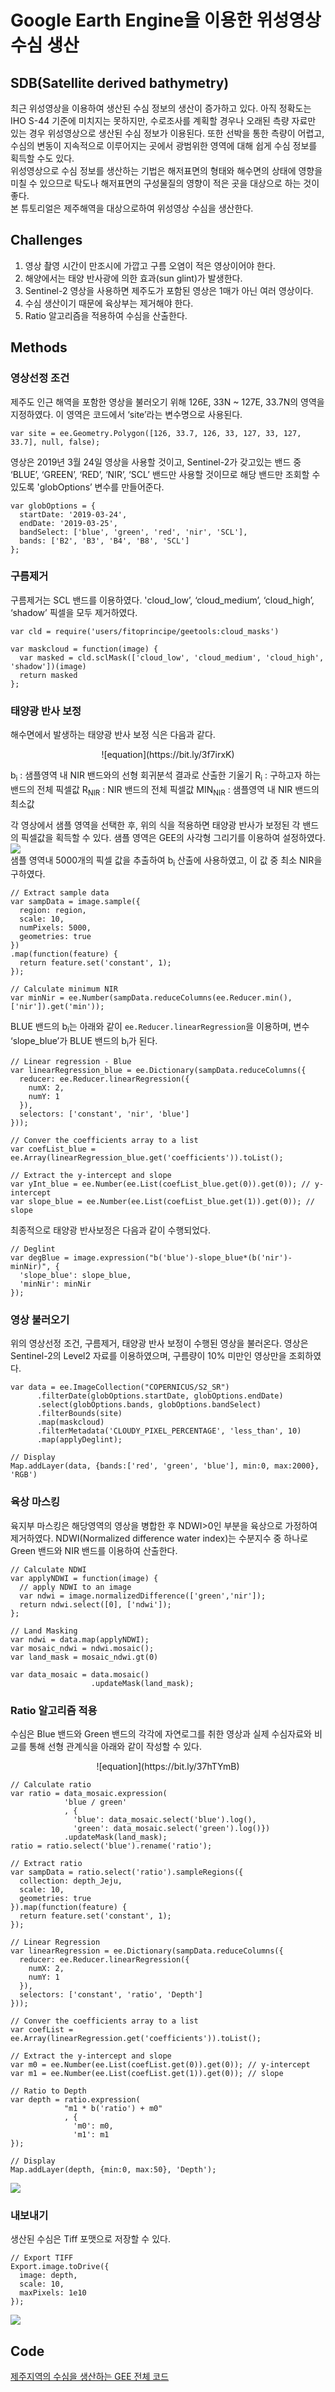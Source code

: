Google Earth Engine을 이용한 위성영상 수심 생산
===================================

## SDB(Satellite derived bathymetry)
최근 위성영상을 이용하여 생산된 수심 정보의 생산이 증가하고 있다. 아직 정확도는 IHO S-44 기준에 미치지는 못하지만, 수로조사를 계획할 경우나 오래된 측량 자료만 있는 경우 위성영상으로 생산된 수심 정보가 이용된다. 또한 선박을 통한 측량이 어렵고, 수심의 변동이 지속적으로 이루어지는 곳에서 광범위한 영역에 대해 쉽게 수심 정보를 획득할 수도 있다.    
위성영상으로 수심 정보를 생산하는 기법은 해저표면의 형태와 해수면의 상태에 영향을 미칠 수 있으므로 탁도나 해저표면의 구성물질의 영향이 적은 곳을 대상으로 하는 것이 좋다.    
본 튜토리얼은 제주해역을 대상으로하여 위성영상 수심을 생산한다.

## Challenges
1. 영상 촬영 시간이 만조시에 가깝고 구름 오염이 적은 영상이어야 한다.
2. 해양에서는 태양 반사광에 의한 효과(sun glint)가 발생한다.
3. Sentinel-2 영상을 사용하면 제주도가 포함된 영상은 1매가 아닌 여러 영상이다.
4. 수심 생산이기 때문에 육상부는 제거해야 한다.
5. Ratio 알고리즘을 적용하여 수심을 산출한다.

## Methods
### 영상선정 조건
제주도 인근 해역을 포함한 영상을 불러오기 위해 126E, 33N ~ 127E, 33.7N의 영역을 지정하였다. 이 영역은 코드에서 ‘site’라는 변수명으로 사용된다. 
```
var site = ee.Geometry.Polygon([126, 33.7, 126, 33, 127, 33, 127, 33.7], null, false);
```
영상은 2019년 3월 24일 영상을 사용할 것이고, Sentinel-2가 갖고있는 밴드 중 ‘BLUE’, ‘GREEN’, ‘RED’, ‘NIR’, ‘SCL’ 밴드만 사용할 것이므로 해당 밴드만 조회할 수 있도록 'globOptions’ 변수를 만들어준다. 
```
var globOptions = { 
  startDate: '2019-03-24', 
  endDate: '2019-03-25',
  bandSelect: ['blue', 'green', 'red', 'nir', 'SCL'],
  bands: ['B2', 'B3', 'B4', 'B8', 'SCL']
};
```    
### 구름제거
구름제거는 SCL 밴드를 이용하였다. 'cloud_low’, ‘cloud_medium’, ‘cloud_high’, ‘shadow’ 픽셀을 모두 제거하였다.
```
var cld = require('users/fitoprincipe/geetools:cloud_masks')

var maskcloud = function(image) {
  var masked = cld.sclMask(['cloud_low', 'cloud_medium', 'cloud_high', 'shadow'])(image)
  return masked
};
```    
### 태양광 반사 보정
해수면에서 발생하는 태양광 반사 보정 식은 다음과 같다.  
<p align="center">
![equation](https://bit.ly/3f7irxK)   
</p>
b<sub>i</sub> : 샘플영역 내 NIR 밴드와의 선형 회귀분석 결과로 산출한 기울기     
R<sub>i</sub> : 구하고자 하는 밴드의 전체 픽셀값     
R<sub>NIR</sub> : NIR 밴드의 전체 픽셀값     
MIN<sub>NIR</sub> : 샘플영역 내 NIR 밴드의 최소값       

각 영상에서 샘플 영역을 선택한 후, 위의 식을 적용하면 태양광 반사가 보정된 각 밴드의 픽셀값을 획득할 수 있다. 샘플 영역은 GEE의 사각형 그리기를 이용하여 설정하였다.
![](images/gee_sample.png)   
샘플 영역내 5000개의 픽셀 값을 추출하여 b<sub>i</sub> 산출에 사용하였고, 이 값 중 최소 NIR을 구하였다.
```
// Extract sample data
var sampData = image.sample({
  region: region,
  scale: 10,
  numPixels: 5000,
  geometries: true
})
.map(function(feature) {
  return feature.set('constant', 1);
});

// Calculate minimum NIR
var minNir = ee.Number(sampData.reduceColumns(ee.Reducer.min(), ['nir']).get('min'));
```
BLUE 밴드의 b<sub>i</sub>는 아래와 같이 `ee.Reducer.linearRegression`을 이용하며, 변수 ‘slope_blue’가 BLUE 밴드의 b<sub>i</sub>가 된다.
```
// Linear regression - Blue
var linearRegression_blue = ee.Dictionary(sampData.reduceColumns({
  reducer: ee.Reducer.linearRegression({
    numX: 2,
    numY: 1
  }),
  selectors: ['constant', 'nir', 'blue']
}));

// Conver the coefficients array to a list
var coefList_blue = ee.Array(linearRegression_blue.get('coefficients')).toList();

// Extract the y-intercept and slope
var yInt_blue = ee.Number(ee.List(coefList_blue.get(0)).get(0)); // y-intercept
var slope_blue = ee.Number(ee.List(coefList_blue.get(1)).get(0)); // slope
```
최종적으로 태양광 반사보정은 다음과 같이 수행되었다.
```
// Deglint
var degBlue = image.expression("b('blue')-slope_blue*(b('nir')-minNir)", {
  'slope_blue': slope_blue,
  'minNir': minNir
});
```

### 영상 불러오기
위의 영상선정 조건, 구름제거, 태양광 반사 보정이 수행된 영상을 불러온다. 영상은 Sentinel-2의 Level2 자료를 이용하였으며, 구름량이 10% 미만인 영상만을 조회하였다.
```
var data = ee.ImageCollection("COPERNICUS/S2_SR")
      .filterDate(globOptions.startDate, globOptions.endDate)
      .select(globOptions.bands, globOptions.bandSelect)
      .filterBounds(site)
      .map(maskcloud)
      .filterMetadata('CLOUDY_PIXEL_PERCENTAGE', 'less_than', 10)
      .map(applyDeglint);

// Display
Map.addLayer(data, {bands:['red', 'green', 'blue'], min:0, max:2000}, 'RGB')
```

### 육상 마스킹
육지부 마스킹은 해당영역의 영상을 병합한 후 NDWI>0인 부분을 육상으로 가정하여 제거하였다.
NDWI(Normalized difference water index)는 수분지수 중 하나로 Green 밴드와 NIR 밴드를 이용하여 산출한다.
```
// Calculate NDWI
var applyNDWI = function(image) {
  // apply NDWI to an image
  var ndwi = image.normalizedDifference(['green','nir']);
  return ndwi.select([0], ['ndwi']);
};

// Land Masking
var ndwi = data.map(applyNDWI);
var mosaic_ndwi = ndwi.mosaic();
var land_mask = mosaic_ndwi.gt(0)

var data_mosaic = data.mosaic()
                  .updateMask(land_mask);
```

### Ratio 알고리즘 적용
수심은 Blue 밴드와 Green 밴드의 각각에 자연로그를 취한 영상과 실제 수심자료와 비교를 통해 선형 관계식을 아래와 같이 작성할 수 있다.   
<p align="center">
![equation](https://bit.ly/37hTYmB)      
</p>

```
// Calculate ratio
var ratio = data_mosaic.expression(
            'blue / green'
            , {
              'blue': data_mosaic.select('blue').log(),
              'green': data_mosaic.select('green').log()})
            .updateMask(land_mask);
ratio = ratio.select('blue').rename('ratio');

// Extract ratio
var sampData = ratio.select('ratio').sampleRegions({
  collection: depth_Jeju,
  scale: 10,
  geometries: true
}).map(function(feature) {
  return feature.set('constant', 1);
});

// Linear Regression
var linearRegression = ee.Dictionary(sampData.reduceColumns({
  reducer: ee.Reducer.linearRegression({
    numX: 2,
    numY: 1
  }),
  selectors: ['constant', 'ratio', 'Depth']
}));  

// Conver the coefficients array to a list
var coefList = ee.Array(linearRegression.get('coefficients')).toList();

// Extract the y-intercept and slope
var m0 = ee.Number(ee.List(coefList.get(0)).get(0)); // y-intercept
var m1 = ee.Number(ee.List(coefList.get(1)).get(0)); // slope

// Ratio to Depth
var depth = ratio.expression(
            "m1 * b('ratio') + m0"
            , {
              'm0': m0,
              'm1': m1 
});

// Display
Map.addLayer(depth, {min:0, max:50}, 'Depth');
```
![](images/gee_depth.png)  

### 내보내기
생산된 수심은 Tiff  포맷으로 저장할 수 있다.
```
// Export TIFF
Export.image.toDrive({
  image: depth,
  scale: 10,
  maxPixels: 1e10
});
```     
![](images/gee_tiff.png)

## Code
[제주지역의 수심을 생산하는 GEE 전체 코드](https://bit.ly/3f7irxK)
